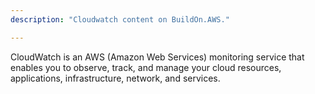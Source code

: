 ```yaml
---
description: "Cloudwatch content on BuildOn.AWS."

---
```

CloudWatch is an AWS (Amazon Web Services) monitoring service that enables you to observe, track, and manage your cloud resources, applications, infrastructure, network, and services.
